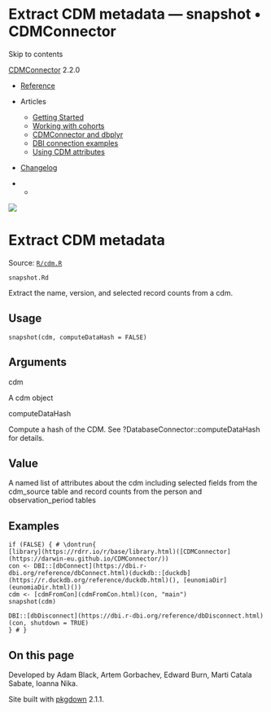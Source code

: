 # Extract CDM metadata — snapshot • CDMConnector

Skip to contents

[CDMConnector](../index.html) 2.2.0

  * [Reference](../reference/index.html)
  * Articles
    * [Getting Started](../articles/a01_getting-started.html)
    * [Working with cohorts](../articles/a02_cohorts.html)
    * [CDMConnector and dbplyr](../articles/a03_dbplyr.html)
    * [DBI connection examples](../articles/a04_DBI_connection_examples.html)
    * [Using CDM attributes](../articles/a06_using_cdm_attributes.html)
  * [Changelog](../news/index.html)


  *   * [](https://github.com/darwin-eu/CDMConnector/)



![](../logo.png)

# Extract CDM metadata

Source: [`R/cdm.R`](https://github.com/darwin-eu/CDMConnector/blob/HEAD/R/cdm.R)

`snapshot.Rd`

Extract the name, version, and selected record counts from a cdm.

## Usage
    
    
    snapshot(cdm, computeDataHash = FALSE)

## Arguments

cdm
    

A cdm object

computeDataHash
    

Compute a hash of the CDM. See ?DatabaseConnector::computeDataHash for details.

## Value

A named list of attributes about the cdm including selected fields from the cdm_source table and record counts from the person and observation_period tables

## Examples
    
    
    if (FALSE) { # \dontrun{
    [library](https://rdrr.io/r/base/library.html)([CDMConnector](https://darwin-eu.github.io/CDMConnector/))
    con <- DBI::[dbConnect](https://dbi.r-dbi.org/reference/dbConnect.html)(duckdb::[duckdb](https://r.duckdb.org/reference/duckdb.html)(), [eunomiaDir](eunomiaDir.html)())
    cdm <- [cdmFromCon](cdmFromCon.html)(con, "main")
    snapshot(cdm)
    
    DBI::[dbDisconnect](https://dbi.r-dbi.org/reference/dbDisconnect.html)(con, shutdown = TRUE)
    } # }
    

## On this page

Developed by Adam Black, Artem Gorbachev, Edward Burn, Marti Catala Sabate, Ioanna Nika.

Site built with [pkgdown](https://pkgdown.r-lib.org/) 2.1.1.

